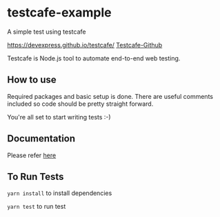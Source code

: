 # testcafe-example
A simple test using testcafe

https://devexpress.github.io/testcafe/
[Testcafe-Github](https://github.com/DevExpress/testcafe)

Testcafe is Node.js tool to automate end-to-end web testing.

## How to use
Required packages and basic setup is done.
There are useful comments included so code should be pretty straight forward.

You're all set to start writing tests :-)

## Documentation
Please refer [here](https://devexpress.github.io/testcafe/documentation/getting-started/)

## To Run Tests
`yarn install` to install dependencies

`yarn test` to run test